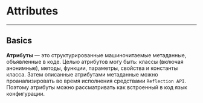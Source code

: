 # Attributes
***
## Basics
**Атрибуты** — это структурированные машиночитаемые метаданные, объявленные в коде. Целью атрибутов могу быть: классы (включая анонимные), методы, функции, параметры, свойства и константы класса. Затем описанные атрибутами метаданные можно проанализировать во время исполнения средствами `Reflection API`. Поэтому атрибуты можно рассматривать как встроенный в код язык конфигурации.
